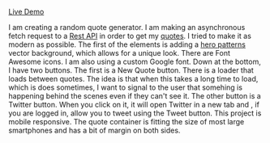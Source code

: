 [Live Demo](https://lana-20.github.io/quote-generator/)

I am creating a random quote generator. I am making an asynchronous fetch request to a [Rest API](https://type.fit/api/quotes) in order to get my [quotes](https://quotes-react.netlify.app/).
I tried to make it as modern as possible. The first of the elements is adding a [hero patterns](http://www.heropatterns.com/) vector background, which allows for a unique look.
There are Font Awesome icons. I am also using a custom Google font. 
Down at the bottom, I have two buttons. The first is a New Quote button. 
There is a loader that loads between quotes. The idea is that when this takes a long time to load, which is does sometimes, I want to signal to
the user that somehing is happening behind the scenes even if they can't see it.
The other button is a Twitter button. When you click on it, it will open Twitter in a new tab and , if you are logged in, allow you to tweet using the Tweet button.
This project is mobile responsive. The quote container is fitting the size of most large smartphones and has a bit of margin on both sides.
